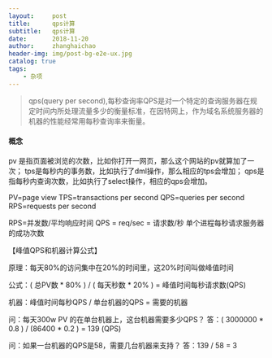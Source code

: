 ```yaml
---
layout:     post
title:      qps计算
subtitle:   qps计算
date:       2018-11-20
author:     zhanghaichao
header-img: img/post-bg-e2e-ux.jpg
catalog: true
tags:
    - 杂项
---
```

>qps(query per second),每秒查询率QPS是对一个特定的查询服务器在规定时间内所处理流量多少的衡量标准，在因特网上，作为域名系统服务器的机器的性能经常用每秒查询率来衡量。
#### 概念
pv 是指页面被浏览的次数，比如你打开一网页，那么这个网站的pv就算加了一次；
tps是每秒内的事务数，比如执行了dml操作，那么相应的tps会增加；
qps是指每秒内查询次数，比如执行了select操作，相应的qps会增加。

PV=page view
TPS=transactions per second
QPS=queries per second
RPS=requests per second

RPS=并发数/平均响应时间
QPS = req/sec = 请求数/秒
单个进程每秒请求服务器的成功次数

【峰值QPS和机器计算公式】

原理：每天80%的访问集中在20%的时间里，这20%时间叫做峰值时间

公式：( 总PV数 * 80% ) / ( 每天秒数 * 20% ) = 峰值时间每秒请求数(QPS)

机器：峰值时间每秒QPS / 单台机器的QPS = 需要的机器

问：每天300w PV 的在单台机器上，这台机器需要多少QPS？
答：( 3000000 * 0.8 ) / (86400 * 0.2 ) = 139 (QPS)

问：如果一台机器的QPS是58，需要几台机器来支持？
答：139 / 58 = 3
